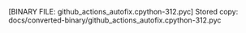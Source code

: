 [BINARY FILE: github_actions_autofix.cpython-312.pyc]
Stored copy: docs/converted-binary/github_actions_autofix.cpython-312.pyc
